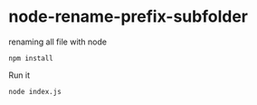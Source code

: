 # node-rename-prefix-subfolder
renaming all file with node


<code>npm install</code>

Run it

<code>node index.js</code>
